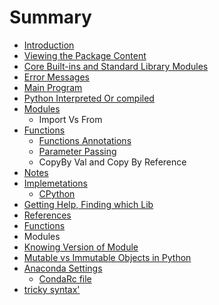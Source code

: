 # Summary

* [Introduction](README.md)
* [Viewing the Package Content](viewing-the-package-content.md)
* [Core Built-ins and Standard Library Modules](core-built-ins-and-standard-library-modules.md)
* [Error Messages](error-messages.md)
* [Main Program](main-program.md)
* [Python Interpreted Or compiled ](python-interpreted-or-compiled.md)
* [Modules](modules.md)
  * Import Vs From
* [Functions](functions.md)
  * [Functions  Annotations](functions/functions-annotations.md)
  * [Parameter  Passing](functions/parameter-passing.md)
  * CopyBy Val and Copy By Reference
* [Notes](notes.md)
* [Implemetations](implemetations.md)
  * [CPython](implemetations/cpython.md)
* [Getting Help, Finding which Lib](getting-help-finding-which-lib.md)
* [References](references.md)
* [Functions](functions.md)
* Modules
* [Knowing Version of Module](knowing-version-of-module.md)
* [Mutable vs Immutable Objects in Python](mutable-vs-immutable-objects-in-python.md)
* [Anaconda Settings](anaconda-settings.md)
  * [CondaRc file](anaconda-settings/condarc-file.md)
* [tricky  syntax'](tricky-syntax.md)

